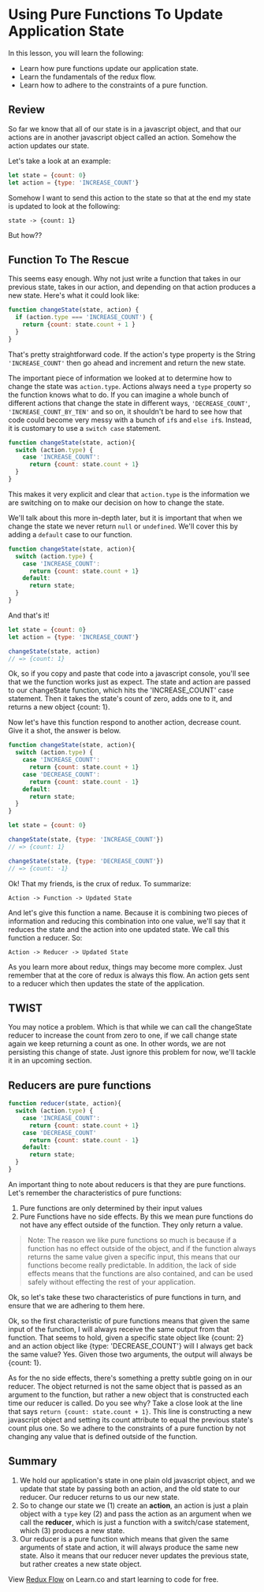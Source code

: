 # Using Pure Functions To Update Application State

In this lesson, you will learn the following:
* Learn how pure functions update our application state.
* Learn the fundamentals of the redux flow.
* Learn how to adhere to the constraints of a pure function.

## Review

So far we know that all of our state is in a javascript object, and that our actions are in another javascript object called an action.  Somehow the action updates our state.

Let's take a look at an example:

```javascript
let state = {count: 0}
let action = {type: 'INCREASE_COUNT'}
```

Somehow I want to send this action to the state so that at the end my state is updated to look at the following:

`state -> {count: 1}`

But how??

## Function To The Rescue

This seems easy enough.  Why not just write a function that takes in our previous state, takes in our action, and depending on that action produces a new state.  Here's what it could look like:

```javascript
function changeState(state, action) {
  if (action.type === 'INCREASE_COUNT') {
    return {count: state.count + 1 }
  }
}
```

That's pretty straightforward code.  If the action's type property is the String `'INCREASE_COUNT'` then go ahead and increment and return the new state.

The important piece of information we looked at to determine how to change the state was `action.type`.  Actions always need a `type` property so the function knows what to do. If you can imagine a whole bunch of different actions that change the state in different ways, `'DECREASE_COUNT'`, `'INCREASE_COUNT_BY_TEN'` and so on, it shouldn't be hard to see how that code could become very messy with a bunch of `if`s and `else if`s.  Instead, it is customary to use a `switch case` statement.

```javascript
function changeState(state, action){
  switch (action.type) {
    case 'INCREASE_COUNT':
      return {count: state.count + 1}
  }
}
```

This makes it very explicit and clear that `action.type` is the information we are switching on to make our decision on how to change the state.

We'll talk about this more in-depth later, but it is important that when we change the state we never return `null` or `undefined`.  We'll cover this by adding a `default` case to our function.

```javascript
function changeState(state, action){
  switch (action.type) {
    case 'INCREASE_COUNT':
      return {count: state.count + 1}
    default:
      return state;
  }
}
```

And that's it!

```javascript
let state = {count: 0}
let action = {type: 'INCREASE_COUNT'}

changeState(state, action)
// => {count: 1}
```

Ok, so if you copy and paste that code into a javascript console, you'll see that we the function works just as expect. The state and action are passed to our changeState function, which hits the 'INCREASE_COUNT' case statement.  Then it takes the state's count of zero, adds one to it, and returns a new object {count: 1}.  

Now let's have this function respond to another action, decrease count.  Give it a shot, the answer is below.


```javascript
function changeState(state, action){	  
  switch (action.type) {
    case 'INCREASE_COUNT':
      return {count: state.count + 1}
    case 'DECREASE_COUNT':
      return {count: state.count - 1}
    default:
      return state;
  }
}

let state = {count: 0}

changeState(state, {type: 'INCREASE_COUNT'})
// => {count: 1}

changeState(state, {type: 'DECREASE_COUNT'})
// => {count: -1}
```

Ok! That my friends, is the crux of redux. To summarize:

```
Action -> Function -> Updated State
```

And let's give this function a name.  Because it is combining two pieces of information and reducing this combination into one value, we'll say that it reduces the state and the action into one updated state.  We call this function a reducer.  So:

```
Action -> Reducer -> Updated State
```

As you learn more about redux, things may become more complex.  Just remember that at the core of redux is always this flow.  An action gets sent to a reducer which then updates the state of the application.

## TWIST
You may notice a problem.  Which is that while we can call the changeState reducer to increase the count from zero to one, if we call change state again we keep returning a count as one.  In other words, we are not persisting this change of state.  Just ignore this problem for now, we'll tackle it in an upcoming section.

## Reducers are pure functions

```javascript
function reducer(state, action){	  
  switch (action.type) {
    case 'INCREASE_COUNT':
      return {count: state.count + 1}
    case 'DECREASE_COUNT'
      return {count: state.count - 1}
    default:
      return state;
  }
}
```

An important thing to note about reducers is that they are pure functions.  Let's remember the characteristics of pure functions:

1. Pure functions are only determined by their input values
2. Pure Functions have no side effects.  By this we mean pure functions do not have any effect outside of the function.  They only return a value.

> Note: The reason we like pure functions so much is because if a function has no effect outside of the object, and if the function always returns the same value given a specific input, this means that our functions become really predictable.  In addition, the lack of side effects means that the functions are also contained, and can be used safely without effecting the rest of your application.

Ok, so let's take these two characteristics of pure functions in turn, and ensure that we are adhering to them here.

Ok, so the first characteristic of pure functions means that given the same input of the function, I will always receive the same output from that function. That seems to hold, given a specific state object like {count: 2} and an action object like {type: 'DECREASE_COUNT'} will I always get back the same value?  Yes. Given those two arguments, the output will always be {count: 1}.

As for the no side effects, there's something a pretty subtle going on in our reducer.  The object returned is not the same object that is passed as an argument to the function, but rather a new object that is constructed each time our reducer is called.  Do you see why?  Take a close look at the line that says `return {count: state.count + 1}`.  This line is constructing a new javascript object and setting its count attribute to equal the previous state's count plus one.  So we adhere to the constraints of a pure function by not changing any value that is defined outside of the function.

## Summary

1. We hold our application's state in one plain old javascript object, and we update that state by passing both an action, and the old state to our reducer.  Our reducer returns to us our new state.
2. So to change our state we (1) create an **action**, an action is just a plain object with a `type` key (2) and pass the action as an argument when we call the **reducer**, which is just a function with a switch/case statement, which (3) produces a new state.
3. Our reducer is a pure function which means that given the same arguments of state and action, it will always produce the same new state.  Also it means that our reducer never updates the previous state, but rather creates a new state object.

<p class='util--hide'>View <a href='https://learn.co/lessons/redux-flow'>Redux Flow</a> on Learn.co and start learning to code for free.</p>
